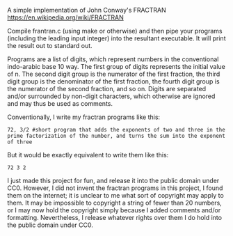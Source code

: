 A simple implementation of John Conway's FRACTRAN https://en.wikipedia.org/wiki/FRACTRAN

Compile frantran.c (using make or otherwise) and then pipe your programs (including the leading input integer) into the resultant executable. It will print the result out to standard out.

Programs are a list of digits, which represent numbers in the conventional indo-arabic base 10 way. The first group of digits represents the initial value of n. The second digit group is the numerator of the first fraction, the third digit group is the denominator of the first fraction, the fourth digit group is the numerator of the second fraction, and so on. Digits are separated and/or surrounded by non-digit characters, which otherwise are ignored and may thus be used as comments.

Conventionally, I write my fractran programs like this:

```fractran
72, 3/2 #short program that adds the exponents of two and three in the prime factorization of the number, and turns the sum into the exponent of three
```

But it would be exactly equivalent to write them like this:

```fractran
72 3 2
```

I just made this project for fun, and release it into the public domain under CC0. However, I did not invent the fractran programs in this project, I found them on the internet; it is unclear to me what sort of copyright may apply to them. It may be impossible to copyright a string of fewer than 20 numbers, or I may now hold the copyright simply because I added comments and/or formatting. Nevertheless, I release whatever rights over them I do hold into the public domain under CC0.
